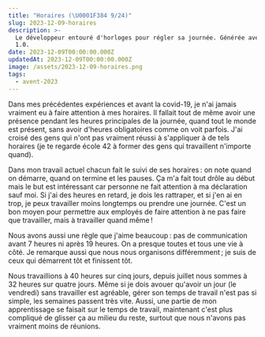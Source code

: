 ```yaml
---
title: "Horaires (\U0001F384 9/24)"
slug: 2023-12-09-horaires
description: >-
  Le développeur entouré d'horloges pour régler sa journée. Générée avec SDXL
  1.0.
date: 2023-12-09T00:00:00.000Z
updatedAt: 2023-12-09T00:00:00.000Z
image: /assets/2023-12-09-horaires.png
tags:
  - avent-2023
---
```


Dans mes précédentes expériences et avant la covid-19, je n'ai jamais vraiment eu à faire attention à mes horaires. Il fallait tout de même avoir une présence pendant les heures principales de la journée, quand tout le monde est présent, sans avoir d'heures obligatoires comme on voit parfois. J'ai croisé des gens qui n'ont pas vraiment réussi à s'appliquer à de tels horaires (je te regarde école 42 à former des gens qui travaillent n'importe quand).

Dans mon travail actuel chacun fait le suivi de ses horaires : on note quand on démarre, quand on termine et les pauses. Ça m'a fait tout drôle au début mais le but est intéressant car personne ne fait attention à ma déclaration sauf moi. Si j'ai des heures en retard, je dois les rattraper, et si j'en ai en trop, je peux travailler moins longtemps ou prendre une journée. C'est un bon moyen pour permettre aux employés de faire attention à ne pas faire que travailler, mais à travailler quand même !

Nous avons aussi une règle que j'aime beaucoup : pas de communication avant 7 heures ni après 19 heures. On a presque toutes et tous une vie à côté. Je remarque aussi que nous nous organisons différemment ; je suis de ceux qui démarrent tôt et finissent tôt.

Nous travaillions à 40 heures sur cinq jours, depuis juillet nous sommes à 32 heures sur quatre jours. Même si je dois avouer qu'avoir un jour (le vendredi) sans travailler est agréable, gérer son temps de travail n'est pas si simple, les semaines passent très vite. Aussi, une partie de mon apprentissage se faisait sur le temps de travail, maintenant c'est plus compliqué de glisser ça au milieu du reste, surtout que nous n'avons pas vraiment moins de réunions.
